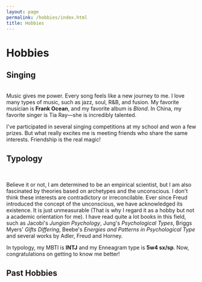 ```yaml
---
layout: page
permalink: /hobbies/index.html
title: Hobbies
---
```


# Hobbies

## Singing



<br>Music gives me power. Every song feels like a new journey to me. I love many types of music, such as jazz, soul, R&B, and fusion. My favorite musician is **Frank Ocean**, and my favorite album is *Blond*. In China, my favorite singer is Tia Ray—she is incredibly talented.

I've participated in several singing competitions at my school and won a few prizes. But what really excites me is meeting friends who share the same interests. Friendship is the real magic!

## Typology

<br>

Believe it or not, I am determined to be an empirical scientist, but I am also fascinated by theories based on archetypes and the unconscious. I don't think these interests are contradictory or irreconcilable. Ever since Freud introduced the concept of the unconscious, we have acknowledged its existence. It is just unmeasurable (That is why I regard it as a hobby but not a academic orientation for me). I have read quite a lot books in this field, such as Jacobi's *Jungian Psychology*, Jung's *Psychological Types*, Briggs Myers' *Gifts Differing*, Beebe's *Energies and Patterns in Psychological Type* and several works by Adler, Freud and Horney.

In typology, my MBTI is **INTJ** and my Enneagram type is **5w4 sx/sp**. Now, congratulations on getting to know me better! 




## Past Hobbies

